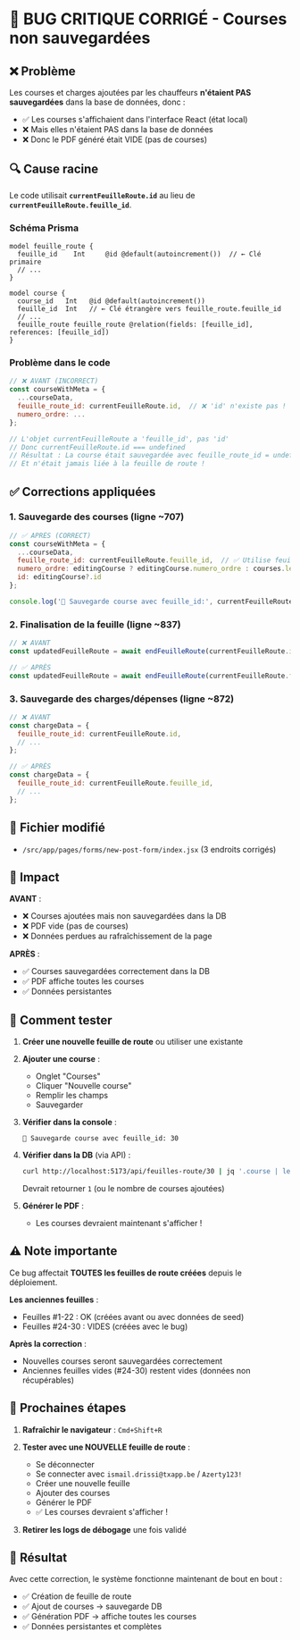 # 🐛 BUG CRITIQUE CORRIGÉ - Courses non sauvegardées

## ❌ Problème

Les courses et charges ajoutées par les chauffeurs **n'étaient PAS sauvegardées** dans la base de données, donc :
- ✅ Les courses s'affichaient dans l'interface React (état local)
- ❌ Mais elles n'étaient PAS dans la base de données
- ❌ Donc le PDF généré était VIDE (pas de courses)

## 🔍 Cause racine

Le code utilisait **`currentFeuilleRoute.id`** au lieu de **`currentFeuilleRoute.feuille_id`**.

### Schéma Prisma

```prisma
model feuille_route {
  feuille_id    Int     @id @default(autoincrement())  // ← Clé primaire
  // ...
}

model course {
  course_id   Int   @id @default(autoincrement())
  feuille_id  Int   // ← Clé étrangère vers feuille_route.feuille_id
  // ...
  feuille_route feuille_route @relation(fields: [feuille_id], references: [feuille_id])
}
```

### Problème dans le code

```javascript
// ❌ AVANT (INCORRECT)
const courseWithMeta = {
  ...courseData,
  feuille_route_id: currentFeuilleRoute.id,  // ❌ 'id' n'existe pas !
  numero_ordre: ...
};

// L'objet currentFeuilleRoute a 'feuille_id', pas 'id'
// Donc currentFeuilleRoute.id === undefined
// Résultat : La course était sauvegardée avec feuille_route_id = undefined
// Et n'était jamais liée à la feuille de route !
```

## ✅ Corrections appliquées

### 1. Sauvegarde des courses (ligne ~707)

```javascript
// ✅ APRÈS (CORRECT)
const courseWithMeta = {
  ...courseData,
  feuille_route_id: currentFeuilleRoute.feuille_id,  // ✅ Utilise feuille_id
  numero_ordre: editingCourse ? editingCourse.numero_ordre : courses.length + 1,
  id: editingCourse?.id
};

console.log('💾 Sauvegarde course avec feuille_id:', currentFeuilleRoute.feuille_id);
```

### 2. Finalisation de la feuille (ligne ~837)

```javascript
// ❌ AVANT
const updatedFeuilleRoute = await endFeuilleRoute(currentFeuilleRoute.id, { ... });

// ✅ APRÈS
const updatedFeuilleRoute = await endFeuilleRoute(currentFeuilleRoute.feuille_id, { ... });
```

### 3. Sauvegarde des charges/dépenses (ligne ~872)

```javascript
// ❌ AVANT
const chargeData = {
  feuille_route_id: currentFeuilleRoute.id,
  // ...
};

// ✅ APRÈS
const chargeData = {
  feuille_route_id: currentFeuilleRoute.feuille_id,
  // ...
};
```

## 📁 Fichier modifié

- `/src/app/pages/forms/new-post-form/index.jsx` (3 endroits corrigés)

## 🎯 Impact

**AVANT** :
- ❌ Courses ajoutées mais non sauvegardées dans la DB
- ❌ PDF vide (pas de courses)
- ❌ Données perdues au rafraîchissement de la page

**APRÈS** :
- ✅ Courses sauvegardées correctement dans la DB
- ✅ PDF affiche toutes les courses
- ✅ Données persistantes

## 🧪 Comment tester

1. **Créer une nouvelle feuille de route** ou utiliser une existante

2. **Ajouter une course** :
   - Onglet "Courses"
   - Cliquer "Nouvelle course"
   - Remplir les champs
   - Sauvegarder

3. **Vérifier dans la console** :
   ```
   💾 Sauvegarde course avec feuille_id: 30
   ```

4. **Vérifier dans la DB** (via API) :
   ```bash
   curl http://localhost:5173/api/feuilles-route/30 | jq '.course | length'
   ```
   Devrait retourner `1` (ou le nombre de courses ajoutées)

5. **Générer le PDF** :
   - Les courses devraient maintenant s'afficher !

## ⚠️ Note importante

Ce bug affectait **TOUTES les feuilles de route créées** depuis le déploiement.

**Les anciennes feuilles** :
- Feuilles #1-22 : OK (créées avant ou avec données de seed)
- Feuilles #24-30 : VIDES (créées avec le bug)

**Après la correction** :
- Nouvelles courses seront sauvegardées correctement
- Anciennes feuilles vides (#24-30) restent vides (données non récupérables)

## 🚀 Prochaines étapes

1. **Rafraîchir le navigateur** : `Cmd+Shift+R`

2. **Tester avec une NOUVELLE feuille de route** :
   - Se déconnecter
   - Se connecter avec `ismail.drissi@txapp.be` / `Azerty123!`
   - Créer une nouvelle feuille
   - Ajouter des courses
   - Générer le PDF
   - ✅ Les courses devraient s'afficher !

3. **Retirer les logs de débogage** une fois validé

## 🎉 Résultat

Avec cette correction, le système fonctionne maintenant de bout en bout :
- ✅ Création de feuille de route
- ✅ Ajout de courses → sauvegarde DB
- ✅ Génération PDF → affiche toutes les courses
- ✅ Données persistantes et complètes
